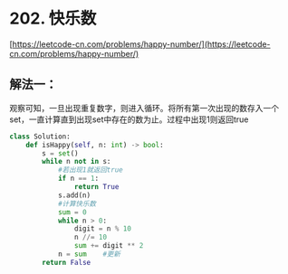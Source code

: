 # 202. 快乐数

[https://leetcode-cn.com/problems/happy-number/](https://leetcode-cn.com/problems/happy-number/)

## 解法一：

观察可知，一旦出现重复数字，则进入循环。将所有第一次出现的数存入一个set，一直计算直到出现set中存在的数为止。过程中出现1则返回true

```python
class Solution:
    def isHappy(self, n: int) -> bool:
        s = set()   
        while n not in s:
            #若出现1就返回true
            if n == 1:
                return True
            s.add(n)
            #计算快乐数
            sum = 0
            while n > 0:
                digit = n % 10
                n //= 10
                sum += digit ** 2
            n = sum    #更新    
        return False
```

